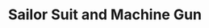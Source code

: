 ---
title: "Sailor Suit and Machine Gun"
year: 1981
rating: 1.5
stars: "★½"
liked: false
rewatched: false
permalink: "sailor-suit-and-machine-gun"
watched_on: 2025-03-02
---